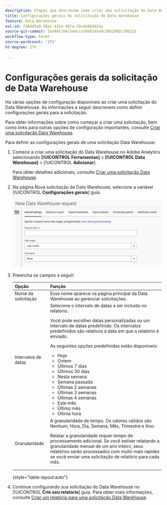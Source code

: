 ```yaml
---
description: Etapas que descrevem como criar uma solicitação do Data Warehouse.
title: Configurações gerais da solicitação de Data Warehouse
feature: Data Warehouse
exl-id: f564d5a9-78a2-431e-987a-78c4b0b9d31e
source-git-commit: 1bd46f104c5ebcca78d624b49c56b2992c3d62cb
workflow-type: tm+mt
source-wordcount: '271'
ht-degree: 27%

---
```


# Configurações gerais da solicitação de Data Warehouse

Há várias opções de configuração disponíveis ao criar uma solicitação do Data Warehouse. As informações a seguir descrevem como definir configurações gerais para a solicitação.

Para obter informações sobre como começar a criar uma solicitação, bem como links para outras opções de configuração importantes, consulte [Criar uma solicitação Data Warehouse](/help/export/data-warehouse/create-request/t-dw-create-request.md).

Para definir as configurações gerais de uma solicitação Data Warehouse:

1. Comece a criar uma solicitação do Data Warehouse no Adobe Analytics selecionando **[!UICONTROL Ferramentas]** > **[!UICONTROL Data Warehouse]** > [!UICONTROL **Adicionar**].

   Para obter detalhes adicionais, consulte [Criar uma solicitação Data Warehouse](/help/export/data-warehouse/create-request/t-dw-create-request.md).

1. Na página Nova solicitação de Data Warehouse, selecione a variável [!UICONTROL **Configurações gerais**] guia.

   ![Guia Destino do relatório](assets/dw-general-settings.png)

1. Preencha os campos a seguir:

   | Opção | Função |
   |---------|----------|
   | Nome da solicitação | Esse nome aparece na página principal da Data Warehouse ao gerenciar solicitações. |
   | Intervalos de datas | Selecione o intervalo de datas a ser incluído no relatório. <p>Você pode escolher datas personalizadas ou um intervalo de datas predefinido. Os intervalos predefinidos são relativos à data em que o relatório é enviado.</p><p>As seguintes opções predefinidas estão disponíveis:</p><ul><li>Hoje</li><li>Ontem</li><li>Últimos 7 dias</li><li>Últimos 30 dias</li><li>Nesta semana</li><li>Semana passada</li><li>Últimas 2 semanas</li><li>Últimas 3 semanas</li><li>Últimas 4 semanas</li><li>Este mês</li><li>Último mês</li><li>Última hora</li></ul> |
   | Granularidade | <!--what does this setting do? It's not the schedule/frequency... --> A granularidade de tempo. Os valores válidos são Nenhum, Hora, Dia, Semana, Mês, Trimestre e Ano.<p>Relatar a granularidade requer tempo de processamento adicional. Se você estiver relatando a granularidade mensal de um ano inteiro, seus relatórios serão processados com muito mais rapidez se você enviar uma solicitação de relatório para cada mês.</p> |

   {style="table-layout:auto"}

1. Continue configurando sua solicitação do Data Warehouse no [!UICONTROL **Crie seu relatório**] guia. Para obter mais informações, consulte [Criar um relatório para uma solicitação Data Warehouse](/help/export/data-warehouse/create-request/dw-request-build-report.md).
